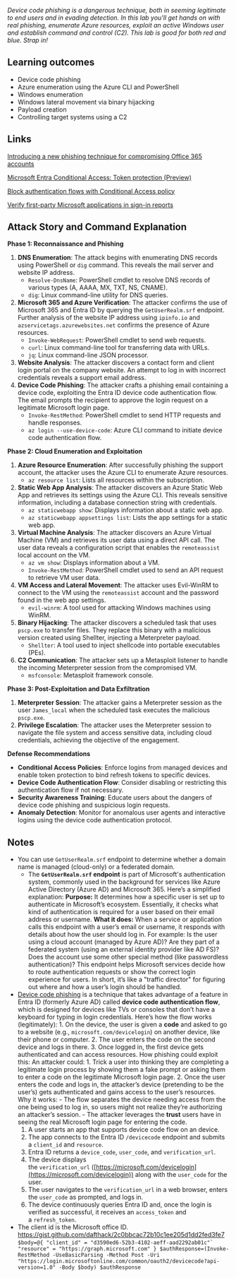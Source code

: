 *Device code phishing is a dangerous technique, both in seeming legitimate to end users and in evading detection. In this lab you'll get hands on with real phishing, enumerate Azure resources, exploit an active Windows user and establish command and control (C2). This lab is good for both red and blue. Strap in!*

## Learning outcomes  

- Device code phishing
- Azure enumeration using the Azure CLI and PowerShell
- Windows enumeration
- Windows lateral movement via binary hijacking
- Payload creation
- Controlling target systems using a C2
## Links

[Introducing a new phishing technique for compromising Office 365 accounts](https://aadinternals.com/post/phishing/)

[Microsoft Entra Conditional Access: Token protection (Preview)](https://learn.microsoft.com/en-us/entra/identity/conditional-access/concept-token-protection)

[Block authentication flows with Conditional Access policy](https://learn.microsoft.com/en-us/entra/identity/conditional-access/policy-block-authentication-flows)

[Verify first-party Microsoft applications in sign-in reports](https://learn.microsoft.com/en-us/troubleshoot/entra/entra-id/governance/verify-first-party-apps-sign-in#application-ids-of-commonly-used-microsoft-applications)

## Attack Story and Command Explanation

**Phase 1: Reconnaissance and Phishing**

1. **DNS Enumeration**: The attack begins with enumerating DNS records using PowerShell or `dig` command. This reveals the mail server and website IP address.
    - `Resolve-DnsName`: PowerShell cmdlet to resolve DNS records of various types (A, AAAA, MX, TXT, NS, CNAME).
    - `dig`: Linux command-line utility for DNS queries.
2. **Microsoft 365 and Azure Verification**: The attacker confirms the use of Microsoft 365 and Entra ID by querying the `GetUserRealm.srf` endpoint. Further analysis of the website IP address using `ipinfo.io` and `azservicetags.azurewebsites.net` confirms the presence of Azure resources.
    - `Invoke-WebRequest`: PowerShell cmdlet to send web requests.
    - `curl`: Linux command-line tool for transferring data with URLs.
    - `jq`: Linux command-line JSON processor.
3. **Website Analysis**: The attacker discovers a contact form and client login portal on the company website. An attempt to log in with incorrect credentials reveals a support email address.
4. **Device Code Phishing**: The attacker crafts a phishing email containing a device code, exploiting the Entra ID device code authentication flow. The email prompts the recipient to approve the login request on a legitimate Microsoft login page.
    - `Invoke-RestMethod`: PowerShell cmdlet to send HTTP requests and handle responses.
    - `az login --use-device-code`: Azure CLI command to initiate device code authentication flow.

**Phase 2: Cloud Enumeration and Exploitation**

1. **Azure Resource Enumeration**: After successfully phishing the support account, the attacker uses the Azure CLI to enumerate Azure resources.
    - `az resource list`: Lists all resources within the subscription.
2. **Static Web App Analysis**: The attacker discovers an Azure Static Web App and retrieves its settings using the Azure CLI. This reveals sensitive information, including a database connection string with credentials.
    - `az staticwebapp show`: Displays information about a static web app.
    - `az staticwebapp appsettings list`: Lists the app settings for a static web app.
3. **Virtual Machine Analysis**: The attacker discovers an Azure Virtual Machine (VM) and retrieves its user data using a direct API call. The user data reveals a configuration script that enables the `remoteassist` local account on the VM.
    - `az vm show`: Displays information about a VM.
    - `Invoke-RestMethod`: PowerShell cmdlet used to send an API request to retrieve VM user data.
4. **VM Access and Lateral Movement**: The attacker uses Evil-WinRM to connect to the VM using the `remoteassist` account and the password found in the web app settings.
    - `evil-winrm`: A tool used for attacking Windows machines using WinRM.
5. **Binary Hijacking**: The attacker discovers a scheduled task that uses `pscp.exe` to transfer files. They replace this binary with a malicious version created using Shellter, injecting a Meterpreter payload.
    - `Shellter`: A tool used to inject shellcode into portable executables (PEs).
6. **C2 Communication**: The attacker sets up a Metasploit listener to handle the incoming Meterpreter session from the compromised VM.
    - `msfconsole`: Metasploit framework console.

**Phase 3: Post-Exploitation and Data Exfiltration**

1. **Meterpreter Session**: The attacker gains a Meterpreter session as the user `James_local` when the scheduled task executes the malicious `pscp.exe`.
2. **Privilege Escalation**: The attacker uses the Meterpreter session to navigate the file system and access sensitive data, including cloud credentials, achieving the objective of the engagement.

**Defense Recommendations**

- **Conditional Access Policies**: Enforce logins from managed devices and enable token protection to bind refresh tokens to specific devices.
- **Device Code Authentication Flow**: Consider disabling or restricting this authentication flow if not necessary.
- **Security Awareness Training**: Educate users about the dangers of device code phishing and suspicious login requests.
- **Anomaly Detection**: Monitor for anomalous user agents and interactive logins using the device code authentication protocol.

## Notes

- You can use `GetUserRealm.srf` endpoint to determine whether a domain name is managed (cloud-only) or a federated domain.
	- The **`GetUserRealm.srf` endpoint** is part of Microsoft's authentication system, commonly used in the background for services like Azure Active Directory (Azure AD) and Microsoft 365.
	 Here’s a simplified explanation:
	 **Purpose:** It determines how a specific user is set up to authenticate in Microsoft’s ecosystem. Essentially, it checks what kind of authentication is required for a user based on their email address or username.
	 **What it does:** When a service or application calls this endpoint with a user’s email or username, it responds with details about how the user should log in. For example:
		  Is the user using a cloud account (managed by Azure AD)?
		  Are they part of a federated system (using an external identity provider like AD FS)?Does the account use some other special method (like passwordless authentication)?
	 This endpoint helps Microsoft services decide how to route authentication requests or show the correct login experience for users.
	 In short, it’s like a "traffic director" for figuring out where and how a user’s login should be handled.
- [Device code phishing](https://aadinternals.com/post/phishing/) is a technique that takes advantage of a feature in Entra ID (formerly Azure AD) called **device code authentication flow**, which is designed for devices like TVs or consoles that don’t have a keyboard for typing in login credentials.
  Here’s how the flow works (legitimately):
	  1. On the device, the user is given a **code** and asked to go to a website (e.g., `microsoft.com/devicelogin`) on another device, like their phone or computer.
	  2. The user enters the code on the second device and logs in there.
	  3. Once logged in, the first device gets authenticated and can access resources.
	How phishing could exploit this:
		An attacker could:
			1. Trick a user into thinking they are completing a legitimate login process by showing them a fake prompt or asking them to enter a code on the legitimate Microsoft login page.
			2. Once the user enters the code and logs in, the attacker’s device (pretending to be the user’s) gets authenticated and gains access to the user’s resources.
  Why it works:
	  - The flow separates the device needing access from the one being used to log in, so users might not realize they’re authorizing an attacker’s session.
	  - The attacker leverages the **trust** users have in seeing the real Microsoft login page for entering the code.
  1. A user starts an app that supports device code flow on an device.
  2. The app connects to the Entra ID `/devicecode` endpoint and submits a `client_id` and `resource`.
  3. Entra ID returns a `device_code`, `user_code`, and `verification_url`.
  4. The device displays the `verification_url` ([https://microsoft.com/devicelogin](https://microsoft.com/devicelogin)) along with the `user_code` for the user.
  5. The user navigates to the `verification_url` in a web browser, enters the `user_code` as prompted, and logs in.
  6. The device continuously queries Entra ID and, once the login is verified as successful, it receives an `access_token` and a `refresh_token`.
- The client id is the Microsoft office ID. https://gist.github.com/dafthack/2c0bbcac72b10c1ee205d1dd2fed3fe7
	```$body=@{ "client_id" = "d3590ed6-52b3-4102-aeff-aad2292ab01c"` "resource" = "https://graph.microsoft.com" } $authResponse=(Invoke-RestMethod -UseBasicParsing -Method Post -Uri "https://login.microsoftonline.com/common/oauth2/devicecode?api-version=1.0" -Body $body) $authResponse```


